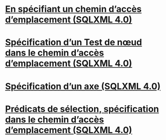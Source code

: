 # [En spécifiant un chemin d’accès d’emplacement (SQLXML 4.0)](specifying-a-location-path-sqlxml-4-0.md)
# [Spécification d’un Test de nœud dans le chemin d’accès d’emplacement (SQLXML 4.0)](specifying-a-node-test-in-the-location-path-sqlxml-4-0.md)
# [Spécification d’un axe (SQLXML 4.0)](specifying-an-axis-sqlxml-4-0.md)
# [Prédicats de sélection, spécification dans le chemin d’accès d’emplacement (SQLXML 4.0)](specifying-selection-predicates-in-the-location-path-sqlxml-4-0.md)
